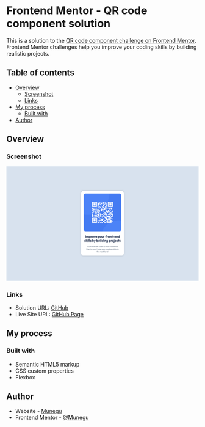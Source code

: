 # Frontend Mentor - QR code component solution

This is a solution to the [QR code component challenge on Frontend Mentor](https://www.frontendmentor.io/challenges/qr-code-component-iux_sIO_H). Frontend Mentor challenges help you improve your coding skills by building realistic projects. 

## Table of contents

- [Overview](#overview)
  - [Screenshot](#screenshot)
  - [Links](#links)
- [My process](#my-process)
  - [Built with](#built-with)
- [Author](#author)


## Overview

### Screenshot

![](./images/screenshot.png)

### Links

- Solution URL: [GitHub](https://github.com/Munegu/qr-code-frontend-challenge)
- Live Site URL: [GitHub Page](https://your-live-site-url.com)

## My process

### Built with

- Semantic HTML5 markup
- CSS custom properties
- Flexbox


## Author

- Website - [Munegu](https://github.com/Munegu)
- Frontend Mentor - [@Munegu](https://www.frontendmentor.io/profile/Munegu)
